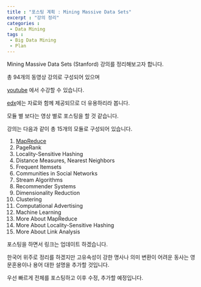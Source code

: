 ```yaml
---
title : "포스팅 계획 : Mining Massive Data Sets"
excerpt : "강의 정리"
categories :	
 - Data Mining
tags :
 - Big Data Mining
 - Plan
---
```


 

Mining Massive Data Sets (Stanford) 강의를 정리해보고자 합니다.

총 94개의 동영상 강의로 구성되어 있으며

[youtube](https://www.youtube.com/playlist?list=PLLssT5z_DsK9JDLcT8T62VtzwyW9LNepV&app=desktop) 에서 수강할 수 있습니다.

[edx](https://courses.edx.org/courses/course-v1:StanfordOnline+CSX0002+1T2020/course/#block-v1:StanfordOnline+CSX0002+1T2020+type@chapter+block@d51281f1b0044cb68613ebd5b7e6e4ec)에는 자료와 함께 제공되므로 더 유용하리라 봅니다.

모듈 별 보다는 영상 별로 포스팅을 할 것 같습니다. 



강의는 다음과 같이 총 15개의 모듈로 구성되어 있습니다.

1. [MapReduce](https://jisung0920.github.io/categories/#mapreduce)
2. PageRank
3. Locality-Sensitive Hashing
4. Distance Measures, Nearest Neighbors
5. Frequent Itemsets
6. Communities in Social Networks
7. Stream Algorithms
8. Recommender Systems
9. Dimensionality Reduction
10. Clustering
11. Computational Advertising
12. Machine Learning
13. More About MapReduce
14. More About Locality-Sensitive Hashing
15. More About Link Analysis 



포스팅을 하면서 링크는 업데이트 하겠습니다.



한국어 위주로 정리를 하겠지만 
고유속성이 강한 명사나 의미 변환이 어려운 동사는 
영문혼용이나 용어 대한 설명을 추가할 것입니다. 



우선 빠르게 전체를 포스팅하고 이후 수정, 추가할 예정입니다. 

